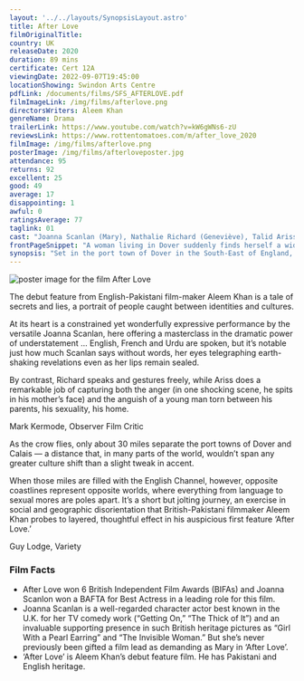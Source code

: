 ```yaml
---
layout: '../../layouts/SynopsisLayout.astro'
title: After Love
filmOriginalTitle:
country: UK
releaseDate: 2020
duration: 89 mins
certificate: Cert 12A
viewingDate: 2022-09-07T19:45:00
locationShowing: Swindon Arts Centre
pdfLink: /documents/films/SFS_AFTERLOVE.pdf
filmImageLink: /img/films/afterlove.png
directorsWriters: Aleem Khan
genreName: Drama
trailerLink: https://www.youtube.com/watch?v=kW6gWNs6-zU
reviewsLink: https://www.rottentomatoes.com/m/after_love_2020
filmImage: /img/films/afterlove.png
posterImage: /img/films/afterloveposter.jpg
attendance: 95
returns: 92
excellent: 25
good: 49
average: 17
disappointing: 1
awful: 0
ratingsAverage: 77
taglink: 01
cast: "Joanna Scanlan (Mary), Nathalie Richard (Geneviève), Talid Ariss (Solomen)"
frontPageSnippet: "A woman living in Dover suddenly finds herself a widow, but soon discovers her late husband had a secret just across the English Channel in Calais which she visits."
synopsis: "Set in the port town of Dover in the South-East of England, Mary Hussain suddenly finds herself a widow following the unexpected death of her husband.  A day after the burial, she discovers he has a secret family just twenty-one miles across the English Channel in Calais."
---
```


![poster image for the film After Love](/img/films/afterlove.png "poster image for film After Love")

The debut feature from English-Pakistani film-maker Aleem Khan is a tale of secrets and lies, a portrait of people caught between identities and cultures.  

At its heart is a constrained yet wonderfully expressive performance by the versatile Joanna Scanlan, here offering a masterclass in the dramatic power of understatement ... English, French and Urdu are spoken, but it’s notable just how much Scanlan says without words, her eyes telegraphing earth-shaking revelations even as her lips remain sealed.  

By contrast, Richard speaks and gestures freely, while Ariss does a remarkable job of capturing both the anger (in one shocking scene, he spits in his mother’s face) and the anguish of a young man torn between his parents, his sexuality, his home.

<p class="review__author review__author--review1">
Mark Kermode, Observer Film Critic
</p>

As the crow flies, only about 30 miles separate the port towns of Dover and Calais — a distance that, in many parts of the world, wouldn’t span any greater culture shift than a slight tweak in accent.  

When those miles are filled with the English Channel, however, opposite coastlines represent opposite worlds, where everything from language to sexual mores are poles apart.  It’s a short but jolting journey, an exercise in social and geographic disorientation that British-Pakistani filmmaker Aleem Khan probes to layered, thoughtful effect in his auspicious first feature ‘After Love.’

<p class="review__author">
Guy Lodge, Variety
</p>

### Film Facts

* After Love won 6 British Independent Film Awards (BIFAs) and Joanna Scanlon won a BAFTA for Best Actress in a leading role for this film.
* Joanna Scanlan is a well-regarded character actor best known in the U.K. for her TV comedy work (“Getting On,” “The Thick of It”) and an invaluable supporting presence in such British heritage pictures as “Girl With a Pearl Earring” and “The Invisible Woman.”  But she’s never previously been gifted a film lead as demanding as Mary in ‘After Love’.
* ‘After Love’ is Aleem Khan’s debut feature film.  He has Pakistani and English heritage.

